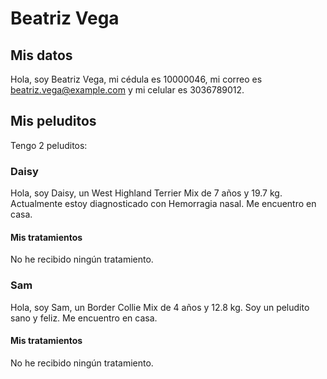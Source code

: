 # Beatriz Vega

## Mis datos

Hola, soy Beatriz Vega, mi cédula es 10000046, mi correo es beatriz.vega@example.com y mi celular es 3036789012.

## Mis peluditos

Tengo 2 peluditos:

### Daisy

Hola, soy Daisy, un West Highland Terrier Mix de 7 años y 19.7 kg.
Actualmente estoy diagnosticado con Hemorragia nasal.
Me encuentro en casa.

#### Mis tratamientos

No he recibido ningún tratamiento.

### Sam

Hola, soy Sam, un Border Collie Mix de 4 años y 12.8 kg.
Soy un peludito sano y feliz.
Me encuentro en casa.

#### Mis tratamientos

No he recibido ningún tratamiento.

